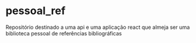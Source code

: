 # pessoal_ref
Repositório destinado a uma api e uma aplicação react que almeja ser uma biblioteca pessoal de referências bibliográficas
